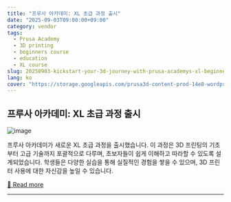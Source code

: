```yaml
---
title: "프루사 아카데미: XL 초급 과정 출시"
date: "2025-09-03T09:00:00+09:00"
category: vendor
tags:
  - Prusa Academy
  - 3D printing
  - beginners course
  - education
  - XL course
slug: 20250903-kickstart-your-3d-journey-with-prusa-academys-xl-beginners-course
lang: ko
cover: "https://storage.googleapis.com/prusa3d-content-prod-14e8-wordpress-blog-prod/2025/08/c5f20e92-academy_xl_v2-698x325.jpg"
---
```


## 프루사 아카데미: XL 초급 과정 출시
![image](https://storage.googleapis.com/prusa3d-content-prod-14e8-wordpress-blog-prod/2025/08/c5f20e92-academy_xl_v2-698x325.jpg)

프루사 아카데미가 새로운 XL 초급 과정을 출시했습니다. 이 과정은 3D 프린팅의 기초부터 고급 기술까지 포괄적으로 다루며, 초보자들이 쉽게 이해하고 따라할 수 있도록 설계되었습니다. 학생들은 다양한 실습을 통해 실질적인 경험을 쌓을 수 있으며, 3D 프린터 사용에 대한 자신감을 높일 수 있습니다.

[🔗 Read more](https://blog.prusa3d.com/prusa-academy-the-xl-beginners-course-is-here_120318/)

---